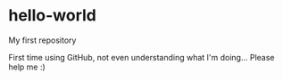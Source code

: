 # hello-world
My first repository

First time using GitHub, not even understanding what I'm doing... Please help me :)
